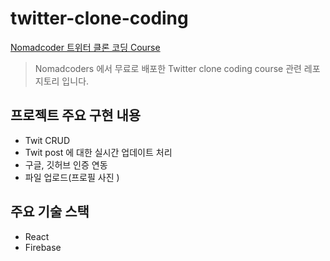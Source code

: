 # twitter-clone-coding

[Nomadcoder 트위터 클론 코딩 Course](https://nomadcoders.co/nwitter/lobby)

> Nomadcoders 에서 무료로 배포한 Twitter clone coding course 관련 레포지토리 입니다.

## 프로젝트 주요 구현 내용

- Twit CRUD
- Twit post 에 대한 실시간 업데이트 처리
- 구글, 깃허브 인증 연동
- 파일 업로드(프로필 사진 )

## 주요 기술 스택

- React
- Firebase
